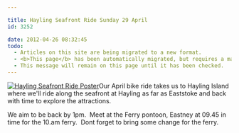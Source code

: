 ```yaml
---

title: Hayling Seafront Ride Sunday 29 April
id: 3252

date: 2012-04-26 08:32:45
todo:
  - Articles on this site are being migrated to a new format.
  - <b>This page</b> has been automatically migrated, but requires a manual check-&amp;-tune to ensure the format and links all work as expected.
  - This message will remain on this page until it has been checked.
---
```


[![Hayling Seafront Ride Poster](http://www.pompeybug.co.uk/wp-content/uploads/2012/04/hayling-seafront-pdf-177x250.jpg "hayling-seafront-pdf (177x250)")](http://www.pompeybug.co.uk/wp-content/uploads/2012/04/hayling-seafront-pdf-177x250.jpg)Our April bike ride takes us to Hayling Island where we'll ride along the seafront at Hayling as far as Eaststoke and back with time to explore the attractions.

We aim to be back by 1pm.  Meet at the Ferry pontoon, Eastney at 09.45 in time for the 10.am ferry.  Dont forget to bring some change for the ferry.